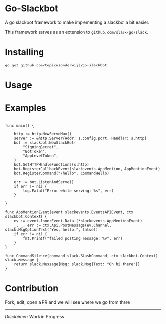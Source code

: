 # Go-Slackbot

A go slackbot framework to make implementing a slackbot a bit easier.

This framework serves as an extension to `github.com/slack-go/slack`.

# Installing

```bash
go get github.com/topicusonderwijs/go-slackbot
```

# Usage

# Examples

```golang

func main() {

    http := http.NewServeMux()
    server := &http.Server{Addr: s.config.port, Handler: s.http}
    bot := slackbot.NewSlackBot(
		"SigningSecret", 
		"BotToken", 
		"AppLevelToken",
    )
    bot.SetHTTPHandleFunctions(s.http)
    bot.RegisterCallbackEvent(slackevents.AppMention, AppMentionEvent)
    bot.RegisterCommand("/hello", CommandHello)

    err := bot.ListenAndServe()
    if err != nil {
        log.Fatal("Error while serving: %s", err)
    }
	
}

func AppMentionEvent(event slackevents.EventsAPIEvent, ctx slackbot.Context) {
    ev := event.InnerEvent.Data.(*slackevents.AppMentionEvent)
    _, _, err := ctx.Api.PostMessage(ev.Channel, slack.MsgOptionText("Yes, hello.", false))
    if err != nil {
        fmt.Printf("failed posting message: %v", err)
    }
}

func CommandSilence(command slack.SlashCommand, ctx slackbot.Context) slack.Message {
	return slack.Message{Msg: slack.Msg{Text: "Oh hi there"}}	
}

```

# Contribution

Fork, edit, open a PR and we will see where we go from there 

---
*Disclaimer*: Work in Progress